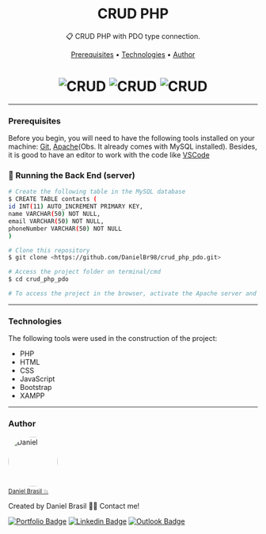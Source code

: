 <h1 align="center">
    CRUD PHP
</h1>
<p align="center">📋 CRUD PHP with PDO type connection.</p>

<p align="center">
 <a href="#prerequisites">Prerequisites</a> • 
 <a href="#technologies">Technologies</a> • 
 <a href="#author">Author</a>
</p>

<h1 align="center">
  <img alt="CRUD" title="CRUD" src="https://user-images.githubusercontent.com/43521892/104111524-906a8d80-52c1-11eb-83eb-e307a0121bcf.png"/>
  <img alt="CRUD" title="CRUD" src="https://user-images.githubusercontent.com/43521892/104111529-b001b600-52c1-11eb-9f1d-c277cf13ad2f.png"/>
  <img alt="CRUD" title="CRUD" src="https://user-images.githubusercontent.com/43521892/104111532-b5f79700-52c1-11eb-8eca-030625ceee60.png"/>
</h1>

---
### Prerequisites

Before you begin, you will need to have the following tools installed on your machine:
[Git](https://git-scm.com), [Apache](https://www.apachefriends.org/index.html)(Obs. It already comes with MySQL installed). 
Besides, it is good to have an editor to work with the code like [VSCode](https://code.visualstudio.com/)

### 🎲 Running the Back End (server)

```bash
# Create the following table in the MySQL database
$ CREATE TABLE contacts (
id INT(11) AUTO_INCREMENT PRIMARY KEY,
name VARCHAR(50) NOT NULL,
email VARCHAR(50) NOT NULL,
phoneNumber VARCHAR(50) NOT NULL
)

# Clone this repository
$ git clone <https://github.com/DanielBr98/crud_php_pdo.git>

# Access the project folder on terminal/cmd
$ cd crud_php_pdo

# To access the project in the browser, activate the Apache server and the MySQL, and then go to <http://localhost/crud_php_pdo/>
```

---
### Technologies

The following tools were used in the construction of the project:

- PHP
- HTML
- CSS
- JavaScript
- Bootstrap
- XAMPP

---
### Author

<a href="https://danielbrasil.netlify.app/">
    <img style="border-radius: 50%;" src="https://avatars1.githubusercontent.com/u/43521892?s=460&u=a046dc36c1027811da0f562d64ea2fab5cab97de&v=4" width="100px;" alt="Daniel"/><a/><br>
<a href="https://danielbrasil.netlify.app/" title="Daniel Brasil"><small>Daniel Brasil 💥</small></a>

Created by Daniel Brasil 👋🏽 Contact me!

[![Portfolio Badge](https://img.shields.io/badge/-Portfolio-black?style=flat-square&link=https://danielbrasil.netlify.app/)](https://danielbrasil.netlify.app/)
[![Linkedin Badge](https://img.shields.io/badge/-Daniel-blue?style=flat-square&logo=Linkedin&logoColor=white&link=https://www.linkedin.com/in/daniel-brasil-de-lima-a9b61a143/)](https://www.linkedin.com/in/daniel-brasil-de-lima-a9b61a143/) 
[![Outlook Badge](https://img.shields.io/badge/-danielbrasild10@hotmail.com-blue?style=flat-square&link=mailto:danielbrasild10@hotmail.com)](mailto:danielbrasild10@hotmail.com)
